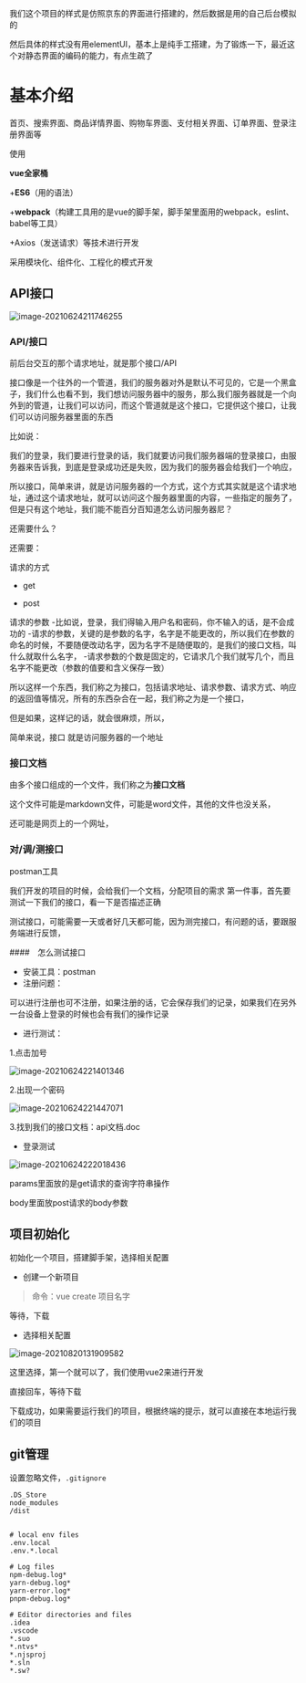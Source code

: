 我们这个项目的样式是仿照京东的界面进行搭建的，然后数据是用的自己后台模拟的

然后具体的样式没有用elementUI，基本上是纯手工搭建，为了锻炼一下，最近这个对静态界面的编码的能力，有点生疏了

# 基本介绍

首页、搜索界面、商品详情界面、购物车界面、支付相关界面、订单界面、登录注册界面等

使用

**vue全家桶**

+**ES6**（用的语法）

+**webpack**（构建工具用的是vue的脚手架，脚手架里面用的webpack，eslint、babel等工具）

+Axios（发送请求）等技术进行开发

采用模块化、组件化、工程化的模式开发



## API接口

![image-20210624211746255](C:\Users\juan~er\AppData\Roaming\Typora\typora-user-images\image-20210624211746255.png)

### API/接口

前后台交互的那个请求地址，就是那个接口/API

接口像是一个往外的一个管道，我们的服务器对外是默认不可见的，它是一个黑盒子，我们什么也看不到，我们想访问服务器中的服务，那么我们服务器就是一个向外到的管道，让我们可以访问，而这个管道就是这个接口，它提供这个接口，让我们可以访问服务器里面的东西

比如说：

​	我们的登录，我们要进行登录的话，我们就要访问我们服务器端的登录接口，由服务器来告诉我，到底是登录成功还是失败，因为我们的服务器会给我们一个响应，

所以接口，简单来讲，就是访问服务器的一个方式，这个方式其实就是这个请求地址，通过这个请求地址，就可以访问这个服务器里面的内容，一些指定的服务了，但是只有这个地址，我们能不能百分百知道怎么访问服务器尼？

还需要什么？

还需要：

请求的方式

- get

- post

请求的参数
-比如说，登录，我们得输入用户名和密码，你不输入的话，是不会成功的
-请求的参数，关键的是参数的名字，名字是不能更改的，所以我们在参数的命名的时候，不要随便改动名字，因为名字不是随便取的，是我们的接口文档，叫什么就取什么名字，
-请求参数的个数是固定的，它请求几个我们就写几个，而且名字不能更改（参数的值要和含义保存一致）

所以这样一个东西，我们称之为接口，包括请求地址、请求参数、请求方式、响应的返回值等情况，所有的东西杂合在一起，我们称之为是一个接口，

但是如果，这样记的话，就会很麻烦，所以，

简单来说，接口 就是访问服务器的一个地址



### 接口文档

由多个接口组成的一个文件，我们称之为**接口文档**

这个文件可能是markdown文件，可能是word文件，其他的文件也没关系，

还可能是网页上的一个网址，

### 对/调/测接口

postman工具

我们开发的项目的时候，会给我们一个文档，分配项目的需求
第一件事，首先要测试一下我们的接口，看一下是否描述正确



测试接口，可能需要一天或者好几天都可能，因为测完接口，有问题的话，要跟服务端进行反馈，

####　怎么测试接口

- 安装工具：postman
- 注册问题：

可以进行注册也可不注册，如果注册的话，它会保存我们的记录，如果我们在另外一台设备上登录的时候也会有我们的操作记录

- 进行测试：

1.点击加号

![image-20210624221401346](C:\Users\juan~er\AppData\Roaming\Typora\typora-user-images\image-20210624221401346.png)

2.出现一个密码

![image-20210624221447071](C:\Users\juan~er\AppData\Roaming\Typora\typora-user-images\image-20210624221447071.png)

3.找到我们的接口文档：api文档.doc

- 登录测试

![image-20210624222018436](C:\Users\juan~er\AppData\Roaming\Typora\typora-user-images\image-20210624222018436.png)

params里面放的是get请求的查询字符串操作

body里面放post请求的body参数

## 项目初始化

初始化一个项目，搭建脚手架，选择相关配置

- 创建一个新项目

> 命令：vue create  项目名字

等待，下载

- 选择相关配置

![image-20210820131909582](D:\我的GitHub\前端全栈学习\full-stack-front-end-learning\Vue学习\vue项目\电子商城_前台PC\images\项目配置选择.PNG)

这里选择，第一个就可以了，我们使用vue2来进行开发

直接回车，等待下载

下载成功，如果需要运行我们的项目，根据终端的提示，就可以直接在本地运行我们的项目

## git管理

设置忽略文件，`.gitignore`

```
.DS_Store
node_modules
/dist


# local env files
.env.local
.env.*.local

# Log files
npm-debug.log*
yarn-debug.log*
yarn-error.log*
pnpm-debug.log*

# Editor directories and files
.idea
.vscode
*.suo
*.ntvs*
*.njsproj
*.sln
*.sw?
```

